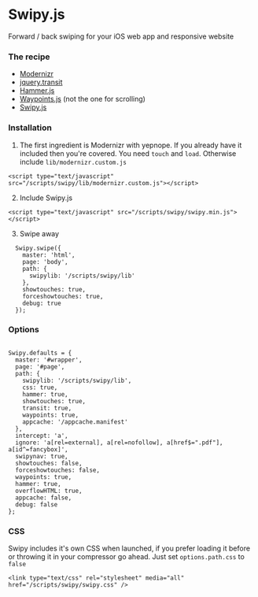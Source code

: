 Swipy.js
========

Forward / back swiping for your iOS web app and responsive website


### The recipe ###

* [Modernizr](http://modernizr.com/download/#-applicationcache-inputtypes-touch-shiv-mq-cssclasses-teststyles-prefixes-load)
* [jquery.transit](http://ricostacruz.com/jquery.transit/)
* [Hammer.js](https://github.com/EightMedia/hammer.js)
* [Waypoints.js](https://github.com/Skookum/waypoints) (not the one for scrolling)
* [Swipy.js](http://github.com/caktux/swipy)


### Installation ###

1. The first ingredient is Modernizr with yepnope. If you already have it included then you're covered. You need <code>touch</code> and <code>load</code>. Otherwise include <code>lib/modernizr.custom.js</code>

  ```
  <script type="text/javascript" src="/scripts/swipy/lib/modernizr.custom.js"></script>
  ```

2. Include Swipy.js

  ```
  <script type="text/javascript" src="/scripts/swipy/swipy.min.js"></script>
  ```

3. Swipe away

  ```
    Swipy.swipe({
      master: 'html',
      page: 'body',
      path: {
        swipylib: '/scripts/swipy/lib'
      },
      showtouches: true,
      forceshowtouches: true,
      debug: true
    });
  ```


### Options ###
<code>
Swipy.defaults = {
  master: '#wrapper',
  page: '#page',
  path: {
    swipylib: '/scripts/swipy/lib',
    css: true,
    hammer: true,
    showtouches: true,
    transit: true,
    waypoints: true,
    appcache: '/appcache.manifest'
  },
  intercept: 'a',
  ignore: 'a[rel=external], a[rel=nofollow], a[href$=".pdf"], a[id^=fancybox]',
  swipynav: true,
  showtouches: false,
  forceshowtouches: false,
  waypoints: true,
  hammer: true,
  overflowHTML: true,
  appcache: false,
  debug: false
};
</code>


### CSS ###

Swipy includes it's own CSS when launched, if you prefer loading it before or throwing it in your compressor go ahead. Just set <code>options.path.css</code> to <code>false</code>

```
<link type="text/css" rel="stylesheet" media="all" href="/scripts/swipy/swipy.css" />
```